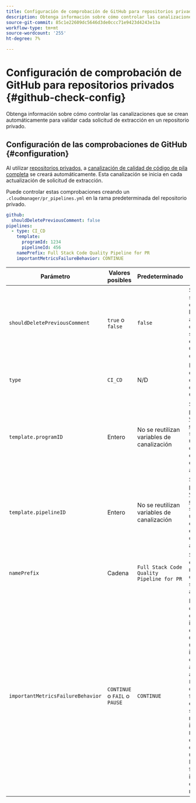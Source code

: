 ```yaml
---
title: Configuración de comprobación de GitHub para repositorios privados
description: Obtenga información sobre cómo controlar las canalizaciones que se crean automáticamente para validar cada solicitud de extracción en un repositorio privado.
source-git-commit: 85c1e22609dc5646d3de0ccc71e9423d4243e13a
workflow-type: tm+mt
source-wordcount: '255'
ht-degree: 7%

---
```



# Configuración de comprobación de GitHub para repositorios privados {#github-check-config}

Obtenga información sobre cómo controlar las canalizaciones que se crean automáticamente para validar cada solicitud de extracción en un repositorio privado.

## Configuración de las comprobaciones de GitHub {#configuration}

Al utilizar [repositorios privados,](private-repositories.md#using) a [canalización de calidad de código de pila completa](/help/overview/ci-cd-pipelines.md) se creará automáticamente. Esta canalización se inicia en cada actualización de solicitud de extracción.

Puede controlar estas comprobaciones creando un `.cloudmanager/pr_pipelines.yml` en la rama predeterminada del repositorio privado.

```yaml
github:
  shouldDeletePreviousComment: false
pipelines:
  - type: CI_CD
    template:
      programId: 1234
      pipelineId: 456
    namePrefix: Full Stack Code Quality Pipeline for PR 
    importantMetricsFailureBehavior: CONTINUE
```

| Parámetro | Valores posibles | Predeterminado | Descripción |
|---|---|---|---|
| `shouldDeletePreviousComment` | `true` o `false` | `false` | Si se conserva solo el último comentario con los resultados del análisis de código de esta solicitud de extracción de GitHub o se conserva todo |
| `type` | `CI_CD` | N/D | Define el comportamiento de una canalización de CI/CD |
| `template.programID` | Entero | No se reutilizan variables de canalización | Se puede utilizar para reutilizar el [variables de canalización](/help/getting-started/build-environment.md#pipeline-variables) que se establecen en una de las canalizaciones existentes que cada PR crea automáticamente. |
| `template.pipelineID` | Entero | No se reutilizan variables de canalización | Se puede utilizar para reutilizar el [variables de canalización](/help/getting-started/build-environment.md#pipeline-variables) que se establecen en una de las canalizaciones existentes que cada PR crea automáticamente. |
| `namePrefix` | Cadena | `Full Stack Code Quality Pipeline for PR` | Se utiliza para establecer el nombre de la canalización que se crea automáticamente |
| `importantMetricsFailureBehavior` | `CONTINUE` o `FAIL` o `PAUSE` | `CONTINUE` | Establece el comportamiento de métrica importante de la canalización<br>`CONTINUE` = Si falla una métrica importante, la canalización avanzará automáticamente<br>`FAIL` = La canalización finalizará con el estado FALLIDO si falla una métrica importante<br>`PAUSE` = El paso de escaneo de código recibirá un estado de ESPERA cuando falle una métrica importante y se debe reanudar manualmente |
